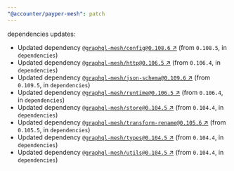 ```yaml
---
"@accounter/payper-mesh": patch
---
```

dependencies updates:
  - Updated dependency [`@graphql-mesh/config@0.108.6` ↗︎](https://www.npmjs.com/package/@graphql-mesh/config/v/0.108.6) (from `0.108.5`, in `dependencies`)
  - Updated dependency [`@graphql-mesh/http@0.106.5` ↗︎](https://www.npmjs.com/package/@graphql-mesh/http/v/0.106.5) (from `0.106.4`, in `dependencies`)
  - Updated dependency [`@graphql-mesh/json-schema@0.109.6` ↗︎](https://www.npmjs.com/package/@graphql-mesh/json-schema/v/0.109.6) (from `0.109.5`, in `dependencies`)
  - Updated dependency [`@graphql-mesh/runtime@0.106.5` ↗︎](https://www.npmjs.com/package/@graphql-mesh/runtime/v/0.106.5) (from `0.106.4`, in `dependencies`)
  - Updated dependency [`@graphql-mesh/store@0.104.5` ↗︎](https://www.npmjs.com/package/@graphql-mesh/store/v/0.104.5) (from `0.104.4`, in `dependencies`)
  - Updated dependency [`@graphql-mesh/transform-rename@0.105.6` ↗︎](https://www.npmjs.com/package/@graphql-mesh/transform-rename/v/0.105.6) (from `0.105.5`, in `dependencies`)
  - Updated dependency [`@graphql-mesh/types@0.104.5` ↗︎](https://www.npmjs.com/package/@graphql-mesh/types/v/0.104.5) (from `0.104.4`, in `dependencies`)
  - Updated dependency [`@graphql-mesh/utils@0.104.5` ↗︎](https://www.npmjs.com/package/@graphql-mesh/utils/v/0.104.5) (from `0.104.4`, in `dependencies`)
